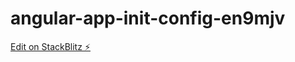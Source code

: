 # angular-app-init-config-en9mjv

[Edit on StackBlitz ⚡️](https://stackblitz.com/edit/angular-app-init-config-en9mjv)